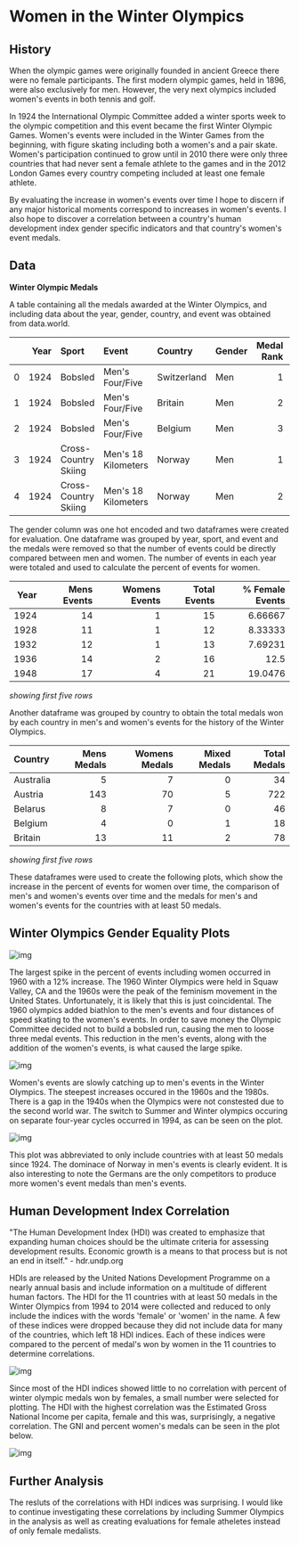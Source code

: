 # Women in the Winter Olympics
## History
When the olympic games were originally founded in ancient Greece there were no female participants. The first modern olympic games, held in 1896, were also exclusively for men. However, the very next olympics included women's events in both tennis and golf. 

In 1924 the International Olympic Committee added a winter sports week to the olympic competition and this event became the first Winter Olympic Games. Women's events were included in the Winter Games from the beginning, with figure skating including both a women's and a pair skate. Women's participation continued to grow until in 2010 there were only three countries that had never sent a female athlete to the games and in the 2012 London Games every country competing included at least one female athlete.

By evaluating the increase in women's events over time I hope to discern if any major historical moments correspond to increases in women's events. I also hope to discover a correlation between a country's human development index gender specific indicators and that country's women's event medals.

## Data
**Winter Olympic Medals**

A table containing all the medals awarded at the Winter Olympics, and including data about the year, gender, country, and event was obtained from data.world. 

|    |   Year | Sport                | Event               | Country     | Gender   |   Medal Rank | Medal   | Name of Athlete or Team   |   Age of Athlete |
|---:|-------:|:---------------------|:--------------------|:------------|:---------|-------------:|:--------|:--------------------------|-----------------:|
|  0 |   1924 | Bobsled              | Men's Four/Five     | Switzerland | Men      |            1 | gold    | Switzerland-1             |              nan |
|  1 |   1924 | Bobsled              | Men's Four/Five     | Britain     | Men      |            2 | silver  | Britain-1                 |              nan |
|  2 |   1924 | Bobsled              | Men's Four/Five     | Belgium     | Men      |            3 | bronze  | Belgium-1                 |              nan |
|  3 |   1924 | Cross-Country Skiing | Men's 18 Kilometers | Norway      | Men      |            1 | gold    | Thorleif Haug             |               29 |
|  4 |   1924 | Cross-Country Skiing | Men's 18 Kilometers | Norway      | Men      |            2 | silver  | Johan GrÃ¸ttumsbraaten    |               24 |

The gender column was one hot encoded and two dataframes were created for evaluation. One dataframe was grouped by year, sport, and event and the medals were removed so that the number of events could be directly compared between men and women. The number of events in each year were totaled and used to calculate the percent of events for women.

|   Year |   Mens Events |   Womens Events |   Total Events |   % Female Events |
|-------:|--------------:|----------------:|---------------:|------------------:|
|   1924 |            14 |               1 |             15 |           6.66667 |
|   1928 |            11 |               1 |             12 |           8.33333 |
|   1932 |            12 |               1 |             13 |           7.69231 |
|   1936 |            14 |               2 |             16 |          12.5     |
|   1948 |            17 |               4 |             21 |          19.0476  |

_showing first five rows_

Another dataframe was grouped by country to obtain the total medals won by each country in men's and women's events for the history of the Winter Olympics. 

| Country   |   Mens Medals |   Womens Medals |   Mixed Medals |   Total Medals |
|:----------|--------------:|----------------:|---------------:|---------------:|
| Australia |             5 |               7 |              0 |             34 |
| Austria   |           143 |              70 |              5 |            722 |
| Belarus   |             8 |               7 |              0 |             46 |
| Belgium   |             4 |               0 |              1 |             18 |
| Britain   |            13 |              11 |              2 |             78 |

_showing first five rows_

These dataframes were used to create the following plots, which show the increase in the percent of events for women over time, the comparison of men's and women's events over time and the medals for men's and women's events for the countries with at least 50 medals.

## Winter Olympics Gender Equality Plots
![img](images/no-mix-year-plot.png)

The largest spike in the percent of events including women occurred in 1960 with a 12% increase. The 1960 Winter Olympics were held in Squaw Valley, CA and the 1960s were the peak of the feminism movement in the United States. Unfortunately, it is likely that this is just coincidental. The 1960 olympics added biathlon to the men's events and four distances of speed skating to the women's events. In order to save money the Olympic Committee decided not to build a bobsled run, causing the men to loose three medal events. This reduction in the men's events, along with the addition of the women's events, is what caused the large spike. 

![img](images/no-mix-count-year-plot.png)

Women's events are slowly catching up to men's events in the Winter Olympics. The steepest increases occured in the 1960s and the 1980s. There is a gap in the 1940s when the Olympics were not constested due to the second world war. The switch to Summer and Winter olympics occuring on separate four-year cycles occurred in 1994, as can be seen on the plot.

![img](images/no-mix-country-plot.png)

This plot was abbreviated to only include countries with at least 50 medals since 1924. The dominace of Norway in men's events is clearly evident. It is also interesting to note the Germans are the only competitors to produce more women's event medals than men's events. 

## Human Development Index Correlation

"The Human Development Index (HDI) was created to emphasize that expanding human choices should be the ultimate criteria for assessing development results. Economic growth is a means to that process but is not an end in itself." - hdr.undp.org

HDIs are released by the United Nations Development Programme on a nearly annual basis and include information on a multitude of different human factors. The HDI for the 11 countries with at least 50 medals in the Winter Olympics from 1994 to 2014 were collected and reduced to only include the indices with the words 'female' or 'women' in the name. A few of these indices were dropped because they did not include data for many of the countries, which left 18 HDI indices. Each of these indices were compared to the percent of medal's won by women in the 11 countries to determine correlations. 


![img](images/HDI_correlations.png)

Since most of the HDI indices showed little to no correlation with percent of winter olympic medals won by females, a small number were selected for plotting. The HDI with the highest correlation was the Estimated Gross National Income per capita, female and this was, surprisingly, a negative correlation. The GNI and percent women's medals can be seen in the plot below. 

![img](images/GNI_scatter.png)

## Further Analysis
The resluts of the correlations with HDI indices was surprising. I would like to continue investigating these correlations by including Summer Olympics in the analysis as well as creating evaluations for female atheletes instead of only female medalists. 